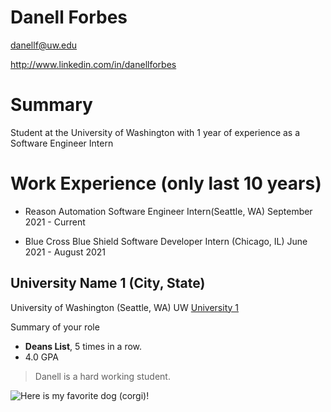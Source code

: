 # Danell Forbes

danellf@uw.edu

http://www.linkedin.com/in/danellforbes

# Summary

Student at the University of Washington with 1 year of experience as a Software Engineer Intern

# Work Experience (only last 10 years)

- Reason Automation Software Engineer Intern(Seattle, WA) September 2021 - Current

- Blue Cross Blue Shield Software Developer Intern (Chicago, IL) June 2021 - August 2021

## University Name 1 (City, State)

University of Washington (Seattle, WA)
UW [University 1](http://www.uw.edu)

Summary of your role

- **Deans List**, 5 times in a row.
- 4.0 GPA

> Danell is a hard working student.

![Here is my favorite dog (corgi)!](/danellsaucy.github.io/corgi.jpg "Corgi")
